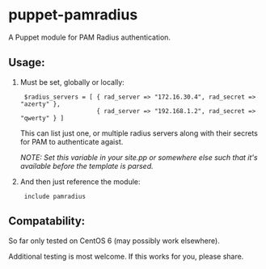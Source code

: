 puppet-pamradius
================

A Puppet module for PAM Radius authentication.


Usage:
------

1. Must be set, globally or locally:
	
		$radius_servers = [ { rad_server => "172.16.30.4", rad_secret => "azerty" },
                    		{ rad_server => "192.168.1.2", rad_secret => "qwerty" } ]
                    		
	This can list just one, or multiple radius servers along with their secrets for PAM to authenticate agaist.
	
	*NOTE: Set this variable in your site.pp or somewhere else such that it's available before the template is parsed.*
	
2. And then just reference the module:

		include pamradius
		

Compatability:
--------------

So far only tested on CentOS 6 (may possibly work elsewhere).

Additional testing is most welcome. If this works for you, please share.
